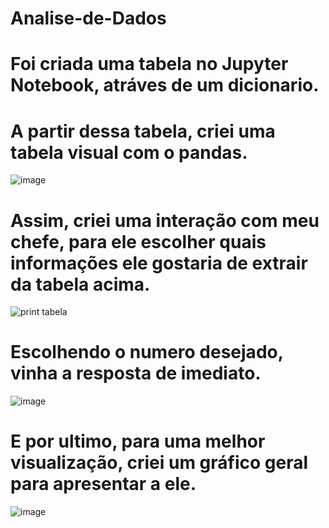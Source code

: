 # Analise-de-Dados

# Foi criada uma tabela no Jupyter Notebook, atráves de um dicionario.

# A partir dessa tabela, criei uma tabela visual com o pandas.



![image](https://github.com/brunogboy/Analise-de-Dados/assets/165103663/d4167d87-c0eb-4f41-881e-472b8b5dfc24)


# Assim, criei uma interação com meu chefe, para ele escolher quais informações ele gostaria de extrair da tabela acima.


![print tabela](https://github.com/brunogboy/Analise-de-Dados/assets/165103663/67035ce5-be0a-4f06-bdc4-75c81e6ddc4f)


# Escolhendo o numero desejado, vinha a resposta de imediato.



![image](https://github.com/brunogboy/Analise-de-Dados/assets/165103663/c16e4721-7505-4bc2-b5c9-858464e73fdb)


# E por ultimo, para uma melhor visualização, criei um gráfico geral para apresentar a ele.



![image](https://github.com/brunogboy/Analise-de-Dados/assets/165103663/d108da41-b7dc-4fa6-913f-ff50a1c0e841)
